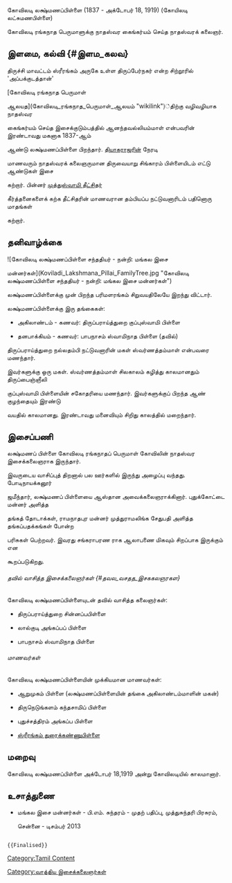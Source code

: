 கோவிலடி லக்ஷ்மணப்பிள்ளை (1837 - அக்டோபர் 18, 1919) (கோயிலடி லட்சுமணபிள்ளை)
கோவிலடி ரங்கநாத பெருமாளுக்கு நாதஸ்வர கைங்கர்யம் செய்த நாதஸ்வரக் கலைஞர்.

## இளமை, கல்வி {#இளம_கலவ}

திருச்சி மாவட்டம் ஸ்ரீரங்கம் அருகே உள்ள திருப்பேர்நகர் என்ற சிற்றூரில் \'அப்பக்குடத்தான்'
[கோவிலடி ரங்கநாத பெருமாள்
ஆலயத](கோவிலடி_ரங்கநாத_பெருமாள்_ஆலயம் "wikilink")்திற்கு வழிவழியாக நாதஸ்வர
கைங்கர்யம் செய்த இசைக்குடும்பத்தில் ஆனந்தவல்லியம்மாள் என்பவரின் இரண்டாவது மகனாக 1837-ஆம்
ஆண்டு லக்ஷ்மணப்பிள்ளை பிறந்தார். [தியாகராஜரின்](தியாகராஜர் "wikilink") நேரடி
மாணவரும் நாதஸ்வரக் கலைஞருமான திருவையாறு சிங்காரம் பிள்ளையிடம் எட்டு ஆண்டுகள் இசை
கற்றார். பின்னர் [முத்துஸ்வாமி தீட்சிதர்](முத்துஸ்வாமி_தீட்சிதர் "wikilink")
கீர்த்தனைகளைக் கற்க தீட்சிதரின் மாணவரான தம்பியப்ப நட்டுவனாரிடம் பதினொரு மாதங்கள்
கற்றார்.

## தனிவாழ்க்கை

![கோவிலடி லக்ஷ்மணப்பிள்ளை சந்ததியர் - நன்றி: மங்கல இசை
மன்னர்கள்](Koviladi_Lakshmana_Pillai_FamilyTree.jpg "கோவிலடி லக்ஷ்மணப்பிள்ளை சந்ததியர் - நன்றி: மங்கல இசை மன்னர்கள்")
லக்ஷ்மணப்பிள்ளைக்கு முன் பிறந்த பரிமளரங்கம் சிறுவயதிலேயே இறந்து விட்டார்.
லக்ஷ்மணப்பிள்ளைக்கு இரு தங்கைகள்:

-   அகிலாண்டம் - கணவர்: திருப்பராய்த்துறை குப்புஸ்வாமி பிள்ளை
-   தனபாக்கியம் - கணவர்: பாபநாசம் ஸ்வாமிநாத பிள்ளை (தவில்)

திருப்பராய்த்துறை நல்லதம்பி நட்டுவனாரின் மகள் ஸ்வர்ணத்தம்மாள் என்பவரை மணந்தார்.
இவர்களுக்கு ஒரு மகள். ஸ்வர்ணத்தம்மாள் சிலகாலம் கழித்து காலமானதும் திருப்பைஞ்ஞீலி
குப்புஸ்வாமி பிள்ளையின் சகோதரியை மணந்தார். இவர்களுக்குப் பிறந்த ஆண் குழந்தையும் இரண்டு
வயதில் காலமானது. இரண்டாவது மனைவியும் சிறிது காலத்தில் மறைந்தார்.

## இசைப்பணி

லக்ஷ்மணப் பிள்ளை கோவிலடி ரங்கநாதப் பெருமாள் கோவிலின் நாதஸ்வர இசைக்கலைஞராக இருந்தார்.
இவருடைய வாசிப்புத் திறனால் பல ஊர்களில் இருந்து அழைப்பு வந்தது. போடிநாயக்கனூர்
ஜமீந்தார், லக்ஷ்மணப் பிள்ளையை ஆஸ்தான அவைக்கலைஞராக்கினார். புதுக்கோட்டை மன்னர் அளித்த
தங்கத் தோடாக்கள், ராமநாதபுர மன்னர் முத்துராமலிங்க சேதுபதி அளித்த தங்கப்பதக்கங்கள் போன்ற
பரிசுகள் பெற்றவர். இவரது சங்கராபரண ராக ஆலாபணை மிகவும் சிறப்பாக இருக்கும் என
கூறப்படுகிறது.

###### தவில் வாசித்த இசைக்கலைஞர்கள் {#தவல_வசதத_இசககலஞரகள}

கோவிலடி லக்ஷ்மணப்பிள்ளையுடன் தவில் வாசித்த கலைஞர்கள்:

-   திருப்பராய்த்துறை சின்னப்பபிள்ளை
-   லால்குடி அங்கப்பப் பிள்ளை
-   பாபநாசம் ஸ்வாமிநாத பிள்ளை

###### மாணவர்கள்

கோவிலடி லக்ஷ்மணப்பிள்ளையின் முக்கியமான மாணவர்கள்:

-   ஆறுமுகம் பிள்ளை (லக்ஷ்மணப்பிள்ளையின் தங்கை அகிலாண்டம்மாளின் மகன்)
-   திருநெடுங்களம் கந்தசாமிப் பிள்ளை
-   புதுச்சத்திரம் அங்கப்ப பிள்ளை
-   [ஸ்ரீரங்கம் துரைக்கண்ணுபிள்ளை](ஸ்ரீரங்கம்_துரைக்கண்ணு_பிள்ளை "wikilink")

## மறைவு

கோவிலடி லக்ஷ்மணப்பிள்ளை அக்டோபர் 18,1919 அன்று கோவிலடியில் காலமானார்.

## உசாத்துணை

-   மங்கல இசை மன்னர்கள் - பி.எம். சுந்தரம் - முதற் பதிப்பு, முத்துசுந்தரி பிரசுரம்,
    சென்னை - டிசம்பர் 2013

```{=mediawiki}
{{Finalised}}
```
[Category:Tamil Content](Category:Tamil_Content "wikilink")
[Category:வாத்திய இசைக்கலைஞர்கள்](Category:வாத்திய_இசைக்கலைஞர்கள் "wikilink")
